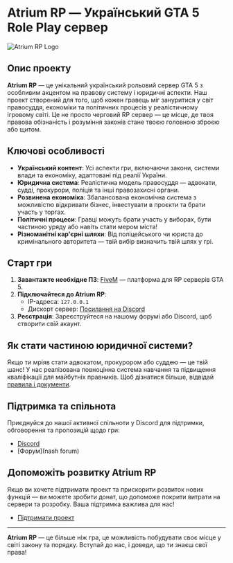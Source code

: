 # Atrium RP — Український GTA 5 Role Play сервер

![Atrium RP Logo](https://i.imgur.com/kfwPIbD.jpeg)

## Опис проекту

**Atrium RP** — це унікальний український рольовий сервер GTA 5 з особливим акцентом на правову систему і юридичні аспекти. Наш проект створений для того, щоб кожен гравець міг зануритися у світ правосуддя, економіки та політичних процесів у реалістичному ігровому світі. Це не просто черговий RP сервер — це місце, де твоя правова обізнаність і розуміння законів стане твоєю головною зброєю або щитом.

## Ключові особливості

- **Український контент**: Усі аспекти гри, включаючи закони, системи влади та економіку, адаптовані під реалії України.
- **Юридична система**: Реалістична модель правосуддя — адвокати, судді, прокурори, поліція та інші правозахисні органи.
- **Розвинена економіка**: Збалансована економічна система з можливістю відкривати бізнес, інвестувати в проєкти та брати участь у торгах.
- **Політичні процеси**: Гравці можуть брати участь у виборах, бути частиною уряду або навіть стати мером міста!
- **Різноманітні кар'єрні шляхи**: Від поліцейського чи юриста до кримінального авторитета — твій вибір визначить твій шлях у грі.

## Старт гри

1. **Завантажте необхідне ПЗ**: [FiveM](https://fivem.net/) — платформа для RP серверів GTA 5.
2. **Підключайтеся до Atrium RP**:
   - IP-адреса: `127.0.0.1`
   - Дискорт сервер: [Посилання на Discord](https://discord.gg/)
3. **Реєстрація**: Зареєструйтеся на нашому форумі або Discord, щоб створити свій акаунт.

## Як стати частиною юридичної системи?

Якщо ти мріяв стати адвокатом, прокурором або суддею — це твій шанс! У нас реалізована повноцінна система навчання та підвищення кваліфікації для майбутніх правників. Щоб дізнатися більше, відвідай [правила і документи](посилання_на_документи).

## Підтримка та спільнота

Приєднуйся до нашої активної спільноти у Discord для підтримки, обговорення та пропозицій щодо гри:

- [Discord](https://discord.gg/)
- [Форум](nash forum)

## Допоможіть розвитку Atrium RP

Якщо ви хочете підтримати проект та прискорити розвиток нових функцій — ви можете зробити донат, що допоможе покрити витрати на сервери та розробку. Ваша підтримка важлива для нас!

- [Підтримати проект](donat)

---

**Atrium RP** — це більше ніж гра, це можливість побудувати своє місце у світі закону та порядку. Вступай до нас, і доведи, що ти знаєш свої права!
